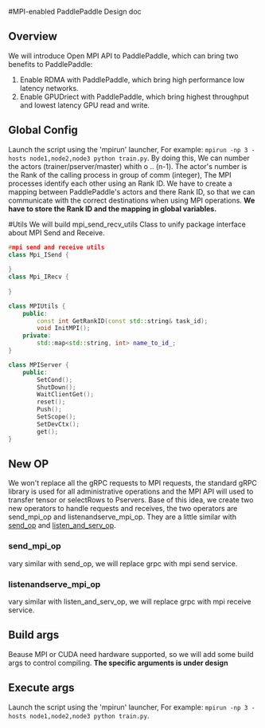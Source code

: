 #MPI-enabled PaddlePaddle Design doc
## Overview
We will introduce Open MPI API to PaddlePaddle, which can bring two benefits to PaddlePaddle:
1. Enable RDMA with PaddlePaddle, which bring high performance low latency networks.
2. Enable GPUDriect with PaddlePaddle, which bring highest throughput and lowest latency GPU read and write.

## Global Config
Launch the script using the 'mpirun' launcher, For example: ```mpirun -np 3 -hosts node1,node2,node3 python train.py```. By doing this, We can number the actors (trainer/pserver/master) whith o .. (n-1). The actor's number is the Rank of the calling process in group of comm (integer),  The MPI processes identify each other using an Rank ID. We have to create a mapping between PaddlePaddle's actors and there Rank ID, so that we can communicate with the correct destinations when using MPI operations.
    **We have to store the Rank ID and the mapping in global variables.**

#Utils
We will build mpi_send_recv_utils Class to unify package  interface about MPI Send and Receive.
```c++
#mpi send and receive utils
class Mpi_ISend {
    
}
class Mpi_IRecv {
    
}

class MPIUtils {
    public:
        const int GetRankID(const std::string& task_id);
        void InitMPI();
    private:
        std::map<std::string, int> name_to_id_;
}

```
```c++
class MPIServer {
    public:
        SetCond();
        ShutDown();
        WaitClientGet();
        reset();
        Push();
        SetScope();
        SetDevCtx();
        get();
}
```

## New OP
We won't replace all the gRPC requests to MPI requests,  the standard gRPC library is used for all administrative operations  and the MPI API will used to transfer tensor or selectRows to Pservers. Base of this idea, we create two new operators to handle requests and receives,  the two  operators are send_mpi_op and listenandserve_mpi_op. They are a little similar with [send_op](https://github.com/PaddlePaddle/Paddle/blob/develop/paddle/fluid/operators/send_op.cc) and [listen_and_serv_op](https://github.com/PaddlePaddle/Paddle/blob/develop/paddle/fluid/operators/listen_and_serv_op.cc).

### send_mpi_op
vary similar with send_op, we will replace grpc with mpi send service.
### listenandserve_mpi_op
vary similar with listen_and_serv_op, we will replace grpc with mpi receive service.
## Build args
Beause MPI or CUDA need hardware supported, so we will add some build args to control compiling.
**The specific arguments is under design**
## Execute args
Launch the script using the 'mpirun' launcher, For example: ```mpirun -np 3 -hosts node1,node2,node3 python train.py```.